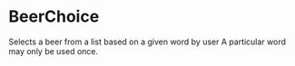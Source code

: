 # BeerChoice

Selects a beer from a list based on a given word by user
A particular word may only be used once.
